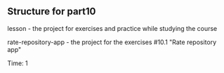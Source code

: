 ## Structure for part10

lesson - the project for exercises and practice while studying the course

rate-repository-app - the project for the exercises #10.1 "Rate repository app"

Time: 1

